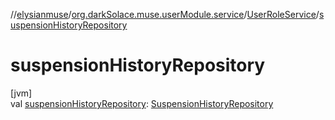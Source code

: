 //[elysianmuse](../../../index.md)/[org.darkSolace.muse.userModule.service](../index.md)/[UserRoleService](index.md)/[suspensionHistoryRepository](suspension-history-repository.md)

# suspensionHistoryRepository

[jvm]\
val [suspensionHistoryRepository](suspension-history-repository.md): [SuspensionHistoryRepository](../../org.darkSolace.muse.userModule.repository/-suspension-history-repository/index.md)
